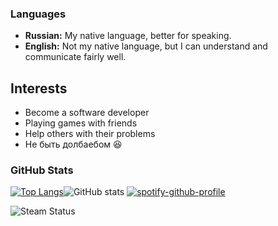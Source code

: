 
### Languages  
- **Russian:** My native language, better for speaking.  
- **English:** Not my native language, but I can understand and communicate fairly well.  

## Interests  
- Become a software developer
- Playing games with friends  
- Help others with their problems  
- Не быть долбаебом 😆

### GitHub Stats
[![Top Langs](https://github-readme-stats.vercel.app/api/top-langs/?username=gtexkz&theme=dark)](https://github.com/anuraghazra/github-readme-stats)![GitHub stats](https://github-readme-stats.vercel.app/api?username=gtexkz&show_icons=true&theme=dark) [![spotify-github-profile](https://spotify-github-profile.kittinanx.com/api/view?uid=31fkuqm3hul2yh7hq64wjebl5sgi&cover_image=true&theme=natemoo-re&show_offline=false&background_color=121212&interchange=false&bar_color=25098a&bar_color_cover=false)](https://github.com/kittinan/spotify-github-profile)

![Steam Status](https://github-readme-steam-card.vercel.app/status/?steamid=76561199467318300&show_in_game_bg=true)
